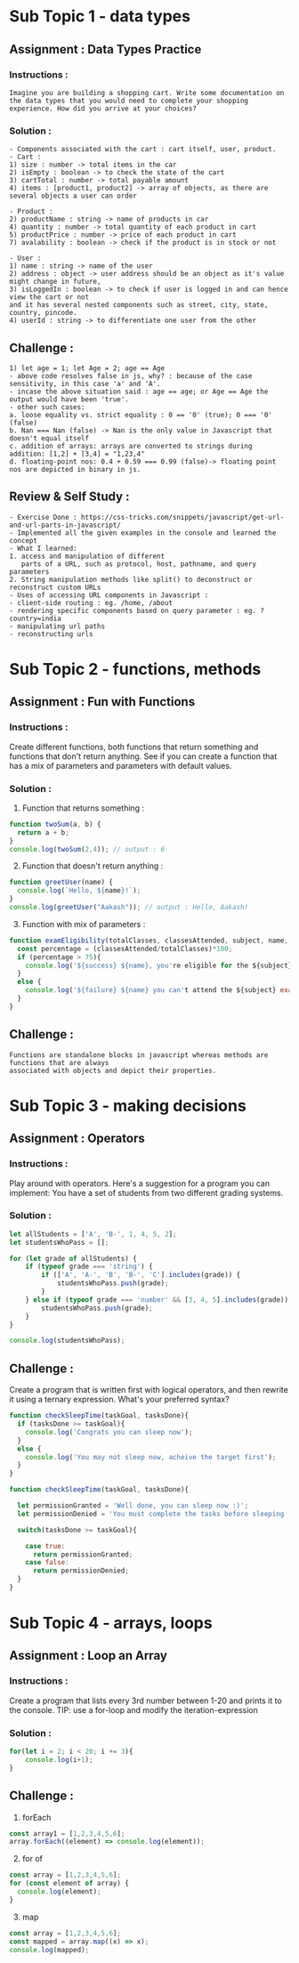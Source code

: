 # Sub Topic 1 - data types

## Assignment : Data Types Practice

### Instructions :
```
Imagine you are building a shopping cart. Write some documentation on the data types that you would need to complete your shopping experience. How did you arrive at your choices?
```
### Solution :
```
- Components associated with the cart : cart itself, user, product.
- Cart : 
1) size : number -> total items in the car
2) isEmpty : boolean -> to check the state of the cart
3) cartTotal : number -> total payable amount 
4) items : [product1, product2] -> array of objects, as there are several objects a user can order

- Product :
2) productName : string -> name of products in car
4) quantity : number -> total quantity of each product in cart
5) productPrice : number -> price of each product in cart
7) avalability : boolean -> check if the product is in stock or not

- User :
1) name : string -> name of the user
2) address : object -> user address should be an object as it's value might change in future,
3) isLoggedIn : boolean -> to check if user is logged in and can hence view the cart or not 
and it has several nested components such as street, city, state, country, pincode.
4) userId : string -> to differentiate one user from the other
```
## Challenge : 
```
1) let age = 1; let Age = 2; age == Age
- above code resolves false in js, why? : because of the case sensitivity, in this case 'a' and 'A'.
- incase the above situation said : age == age; or Age == Age the output would have been 'true'.
- other such cases: 
a. loose equality vs. strict equality : 0 == '0' (true); 0 === '0' (false)
b. Nan === Nan (false) -> Nan is the only value in Javascript that doesn't equal itself
c. addition of arrays: arrays are converted to strings during addition: [1,2] + [3,4] = "1,23,4"
d. floating-point nos: 0.4 + 0.59 === 0.99 (false)-> floating point nos are depicted in binary in js.
```

## Review & Self Study :
```
- Exercise Done : https://css-tricks.com/snippets/javascript/get-url-and-url-parts-in-javascript/
- Implemented all the given examples in the console and learned the concept
- What I learned: 
1. access and manipulation of different
   parts of a URL, such as protocol, host, pathname, and query parameters
2. String manipulation methods like split() to deconstruct or reconstruct custom URLs
- Uses of accessing URL components in Javascript : 
- client-side routing : eg. /home, /about
- rendering specific components based on query parameter : eg. ?country=india
- manipulating url paths
- reconstructing urls
```

# Sub Topic 2 - functions, methods
## Assignment : Fun with Functions

### Instructions : 
Create different functions, both functions that return something and functions that don't return anything.
See if you can create a function that has a mix of parameters and parameters with default values.

### Solution :

1. Function that returns something : 
```js
function twoSum(a, b) {
  return a + b;
}
console.log(twoSum(2,4)); // output : 6
```
2. Function that doesn't return anything :
```js
function greetUser(name) {
  console.log(`Hello, ${name}!`);
}
console.log(greetUser("Aakash")); // output : Hello, Aakash!
```
3. Function with mix of parameters : 
```js
function examEligibility(totalClasses, classesAttended, subject, name, success = 'Congrats', failure = 'Sorry'){
  const percentage = (classesAttended/totalClasses)*100;
  if (percentage > 75){
    console.log('${success} ${name}, you're eligible for the ${subject} exam!');
  }
  else {
    console.log('${failure} ${name} you can't attend the ${subject} exam :(');
  }
}
```
## Challenge : 
```
Functions are standalone blocks in javascript whereas methods are functions that are always 
associated with objects and depict their properties.
```

# Sub Topic 3 - making decisions
## Assignment : Operators
### Instructions : 
Play around with operators. Here's a suggestion for a program you can implement:
You have a set of students from two different grading systems.

### Solution :
```js
let allStudents = ['A', 'B-', 1, 4, 5, 2];
let studentsWhoPass = [];

for (let grade of allStudents) {
    if (typeof grade === 'string') {
        if (['A', 'A-', 'B', 'B-', 'C'].includes(grade)) {
            studentsWhoPass.push(grade);
        }
    } else if (typeof grade === 'number' && [3, 4, 5].includes(grade)) {
        studentsWhoPass.push(grade);
    }
}

console.log(studentsWhoPass);
```
## Challenge :
Create a program that is written first with logical operators, and then 
rewrite it using a ternary expression. What's your preferred syntax?
```js
function checkSleepTime(taskGoal, tasksDone){
  if (tasksDone >= taskGoal){
    console.log('Congrats you can sleep now'); 
  }
  else {
    console.log('You may not sleep now, acheive the target first');
  }
}
```
```js
function checkSleepTime(taskGoal, tasksDone){

  let permissionGranted = 'Well done, you can sleep now :)';
  let permissionDenied = 'You must complete the tasks before sleeping .\/.'

  switch(tasksDone >= taskGoal){

    case true:
      return permissionGranted;
    case false:
      return permissionDenied;
  } 
}
```
# Sub Topic 4 - arrays, loops
## Assignment : Loop an Array	 
### Instructions : 
Create a program that lists every 3rd number between 1-20 and prints it to the console.
TIP: use a for-loop and modify the iteration-expression
### Solution : 
```js
for(let i = 2; i < 20; i += 3){
    console.log(i+1);
}
```

## Challenge :
1. forEach
```js
const array1 = [1,2,3,4,5,6];
array.forEach((element) => console.log(element));
```
2. for of
```js
const array = [1,2,3,4,5,6];
for (const element of array) {
  console.log(element);
}
```
3. map
```js
const array = [1,2,3,4,5,6];
const mapped = array.map((x) => x);
console.log(mapped);
```
